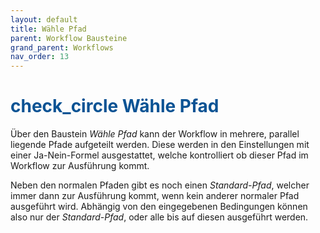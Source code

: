 ```yaml
---
layout: default
title: Wähle Pfad
parent: Workflow Bausteine
grand_parent: Workflows
nav_order: 13
---
```


# <span style="color:#0b5394"><span class="material-icons">check_circle</span> **Wähle Pfad**</span>

Über den Baustein *Wähle Pfad* kann der Workflow in mehrere, parallel liegende Pfade aufgeteilt werden. Diese werden in den Einstellungen mit einer Ja-Nein-Formel ausgestattet, welche kontrolliert ob dieser Pfad im Workflow zur Ausführung kommt.

Neben den normalen Pfaden gibt es noch einen *Standard-Pfad*, welcher immer dann zur Ausführung kommt, wenn kein anderer normaler Pfad ausgeführt wird.
Abhängig von den eingegebenen Bedingungen können also nur der *Standard-Pfad*, oder alle bis auf diesen ausgeführt werden.